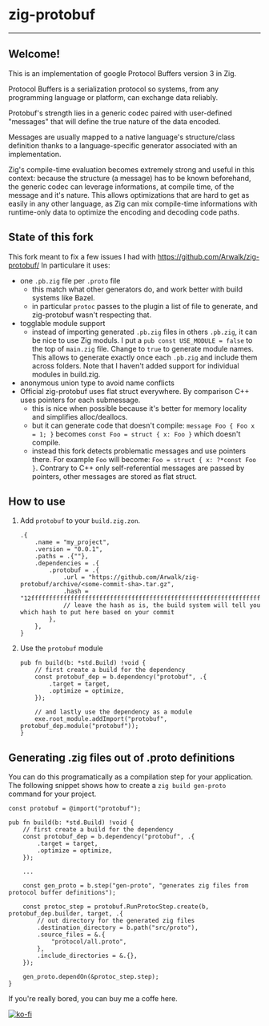 # zig-protobuf

-------

## Welcome!

This is an implementation of google Protocol Buffers version 3 in Zig.

Protocol Buffers is a serialization protocol so systems, from any programming language or platform, can exchange data reliably.

Protobuf's strength lies in a generic codec paired with user-defined "messages" that will define the true nature of the data encoded.

Messages are usually mapped to a native language's structure/class definition thanks to a language-specific generator associated with an implementation.

Zig's compile-time evaluation becomes extremely strong and useful in this context: because the structure (a message) has to be known beforehand, the generic codec can leverage informations, at compile time, of the message and it's nature. This allows optimizations that are hard to get as easily in any other language, as Zig can mix compile-time informations with runtime-only data to optimize the encoding and decoding code paths.


## State of this fork

This fork meant to fix a few issues I had with https://github.com/Arwalk/zig-protobuf/
In particulare it uses:
 
* one `.pb.zig` file per `.proto` file
    - this match what other generators do, and work better with build systems like Bazel.
    - in particular `protoc` passes to the plugin a list of file to generate, and zig-protobuf wasn't respecting that.
* togglable module support
    - instead of importing generated `.pb.zig` files in others `.pb.zig`, it can be nice 
    to use Zig moduls.
    I put a `pub const USE_MODULE = false` to the top of `main.zig` file.
    Change to `true` to generate module names.
    This allows to generate exactly once each `.pb.zig` and include them across folders.
    Note that I haven't added support for individual modules in build.zig.
* anonymous union type to avoid name conflicts
* Official zig-protobuf uses flat struct everywhere. By comparison C++ uses pointers for each submessage.
    - this is nice when possible because it's better for memory locality and simplifies alloc/deallocs.
    - but it can generate code that doesn't compile: `message Foo { Foo x = 1; }` becomes `const Foo = struct { x: Foo }` which doesn't compile.
    - instead this fork detects problematic messages and use pointers there.
    For example `Foo` will become: `Foo = struct { x: ?*const Foo }`.
    Contrary to C++ only self-referential messages are passed by pointers,
    other messages are stored as flat struct.

## How to use

1. Add `protobuf` to your `build.zig.zon`.  
    ```zig
    .{
        .name = "my_project",
        .version = "0.0.1",
        .paths = .{""},
        .dependencies = .{
            .protobuf = .{
                .url = "https://github.com/Arwalk/zig-protobuf/archive/<some-commit-sha>.tar.gz",
                .hash = "12ffffffffffffffffffffffffffffffffffffffffffffffffffffffffffffffffff",
                // leave the hash as is, the build system will tell you which hash to put here based on your commit
            },
        },
    }
    ```
1. Use the `protobuf` module   
    ```zig
    pub fn build(b: *std.Build) !void {
        // first create a build for the dependency
        const protobuf_dep = b.dependency("protobuf", .{
            .target = target,
            .optimize = optimize,
        });

        // and lastly use the dependency as a module
        exe.root_module.addImport("protobuf", protobuf_dep.module("protobuf"));
    }
    ```


## Generating .zig files out of .proto definitions

You can do this programatically as a compilation step for your application. The following snippet shows how to create a `zig build gen-proto` command for your project.

```zig
const protobuf = @import("protobuf");

pub fn build(b: *std.Build) !void {
    // first create a build for the dependency
    const protobuf_dep = b.dependency("protobuf", .{
        .target = target,
        .optimize = optimize,
    });
    
    ...

    const gen_proto = b.step("gen-proto", "generates zig files from protocol buffer definitions");

    const protoc_step = protobuf.RunProtocStep.create(b, protobuf_dep.builder, target, .{
        // out directory for the generated zig files
        .destination_directory = b.path("src/proto"),
        .source_files = &.{
            "protocol/all.proto",
        },
        .include_directories = &.{},
    });

    gen_proto.dependOn(&protoc_step.step);
}
```

If you're really bored, you can buy me a coffe here.

[![ko-fi](https://ko-fi.com/img/githubbutton_sm.svg)](https://ko-fi.com/N4N7VMS4F)
